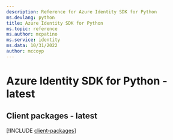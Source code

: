 ```yaml
---
description: Reference for Azure Identity SDK for Python
ms.devlang: python
title: Azure Identity SDK for Python
ms.topic: reference
ms.author: mcpatino
ms.service: identity
ms.data: 10/31/2022
author: mccoyp
---
```

# Azure Identity SDK for Python - latest

## Client packages - latest
[!INCLUDE [client-packages](identity-client-index.md)]